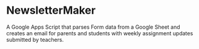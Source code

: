 # NewsletterMaker
A Google Apps Script that parses Form data from a Google Sheet and creates an email for parents and students with weekly assignment updates submitted by teachers.
